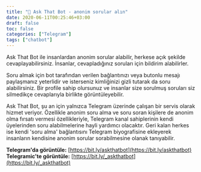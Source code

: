 ```yaml
---
title: "💭 Ask That Bot - anonim sorular alın"
date: 2020-06-11T00:25:46+03:00
draft: false
toc: false
categories: ["Telegram"]
tags: ["chatbot"]
---
```


Ask That Bot ile insanlardan anonim sorular alabilir, herkese açık şekilde cevaplayabilirsiniz. İnsanlar, cevapladığınız soruları için bildirim alabilirler. 

Soru almak için bot tarafından verilen bağlantınızı veya butonlu mesajı paylaşmanız yeterlidir ve isterseniz kimliğinizi gizli tutarak da soru alabilirsiniz. Bir profile sahip olursunuz ve insanlar size sorulmuş soruları siz silmedikçe cevaplarıyla birlikte görüntüleyebilir.

Ask That Bot, şu an için yalnızca Telegram üzerinde çalışan bir servis olarak hizmet veriyor. Özellikle anonim soru alma ve soru soran kişilere de anonim olma fırsatı vermesi özellikleriyle, Telegram kanal sahiplerinin kendi üyelerinden soru alabilmelerine hayli yardımcı olacaktır. Geri kalan herkes ise kendi 'soru alma' bağlantısını Telegram biyografisine ekleyerek insanların kendisine anonim sorular sorabilmesine olanak tanıyabilir.

__Telegram'da görüntüle:__ [https://bit.ly/askthatbot](https://bit.ly/askthatbot)  
__Telegramic'te görüntüle:__ [https://bit.ly/_askthatbot](https://bit.ly/_askthatbot)
